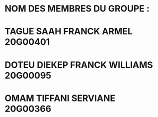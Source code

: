 # NOM DES MEMBRES DU GROUPE :
#          TAGUE SAAH FRANCK ARMEL       20G00401
#          DOTEU DIEKEP FRANCK WILLIAMS  20G00095
#          OMAM TIFFANI SERVIANE         20G00366
